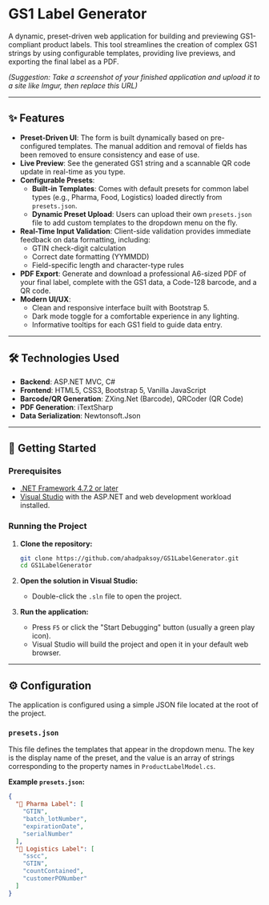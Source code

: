 # GS1 Label Generator

A dynamic, preset-driven web application for building and previewing GS1-compliant product labels. This tool streamlines the creation of complex GS1 strings by using configurable templates, providing live previews, and exporting the final label as a PDF.

 
*(Suggestion: Take a screenshot of your finished application and upload it to a site like Imgur, then replace this URL)*

---

## ✨ Features

- **Preset-Driven UI**: The form is built dynamically based on pre-configured templates. The manual addition and removal of fields has been removed to ensure consistency and ease of use.
- **Live Preview**: See the generated GS1 string and a scannable QR code update in real-time as you type.
- **Configurable Presets**:
    - **Built-in Templates**: Comes with default presets for common label types (e.g., Pharma, Food, Logistics) loaded directly from `presets.json`.
    - **Dynamic Preset Upload**: Users can upload their own `presets.json` file to add custom templates to the dropdown menu on the fly.
- **Real-Time Input Validation**: Client-side validation provides immediate feedback on data formatting, including:
    - GTIN check-digit calculation
    - Correct date formatting (YYMMDD)
    - Field-specific length and character-type rules
- **PDF Export**: Generate and download a professional A6-sized PDF of your final label, complete with the GS1 data, a Code-128 barcode, and a QR code.
- **Modern UI/UX**:
    - Clean and responsive interface built with Bootstrap 5.
    - Dark mode toggle for a comfortable experience in any lighting.
    - Informative tooltips for each GS1 field to guide data entry.

---

## 🛠️ Technologies Used

- **Backend**: ASP.NET MVC, C#
- **Frontend**: HTML5, CSS3, Bootstrap 5, Vanilla JavaScript
- **Barcode/QR Generation**: ZXing.Net (Barcode), QRCoder (QR Code)
- **PDF Generation**: iTextSharp
- **Data Serialization**: Newtonsoft.Json

---

## 🚀 Getting Started

### Prerequisites

- [.NET Framework 4.7.2 or later](https://dotnet.microsoft.com/download/dotnet-framework)
- [Visual Studio](https://visualstudio.microsoft.com/vs/) with the ASP.NET and web development workload installed.

### Running the Project

1.  **Clone the repository:**
    ```bash
    git clone https://github.com/ahadpaksoy/GS1LabelGenerator.git
    cd GS1LabelGenerator
    ```

2.  **Open the solution in Visual Studio:**
    - Double-click the `.sln` file to open the project.

3.  **Run the application:**
    - Press `F5` or click the "Start Debugging" button (usually a green play icon).
    - Visual Studio will build the project and open it in your default web browser.

---

## ⚙️ Configuration

The application is configured using a simple JSON file located at the root of the project.

### `presets.json`

This file defines the templates that appear in the dropdown menu. The key is the display name of the preset, and the value is an array of strings corresponding to the property names in `ProductLabelModel.cs`.

**Example `presets.json`:**
```json
{
  "💊 Pharma Label": [
    "GTIN",
    "batch_lotNumber",
    "expirationDate",
    "serialNumber"
  ],
  "🚛 Logistics Label": [
    "sscc",
    "GTIN",
    "countContained",
    "customerPONumber"
  ]
}
